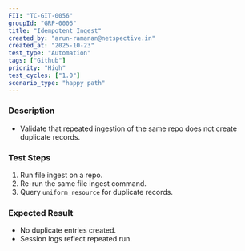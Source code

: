 ```yaml
---
FII: "TC-GIT-0056"
groupId: "GRP-0006"
title: "Idempotent Ingest"
created_by: "arun-ramanan@netspective.in"
created_at: "2025-10-23"
test_type: "Automation"
tags: ["Github"]
priority: "High"
test_cycles: ["1.0"]
scenario_type: "happy path"
---
```

### Description
- Validate that repeated ingestion of the same repo does not create duplicate records.

### Test Steps
1. Run file ingest on a repo.  
2. Re-run the same file ingest command.  
3. Query `uniform_resource` for duplicate records.

### Expected Result
- No duplicate entries created.  
- Session logs reflect repeated run.
